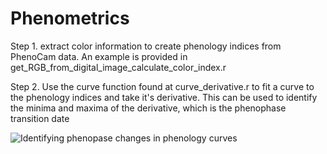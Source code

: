 # Phenometrics

Step 1. extract color information to create phenology indices from PhenoCam data. An example is provided in get_RGB_from_digital_image_calculate_color_index.r

Step 2. Use the curve function found at curve_derivative.r to fit a curve to the phenology indices and take it's derivative. This can be used to identify the minima and maxima of the derivative, which is the phenophase transition date

![Identifying phenopase changes in phenology curves](img/phenocurve.jpg)

